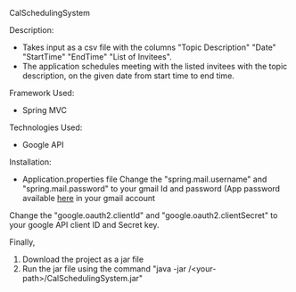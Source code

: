 CalSchedulingSystem

Description: 
- Takes input as a csv file with the columns "Topic Description"	"Date"	"StartTime"	"EndTime"	"List of Invitees".
- The application schedules meeting with the listed invitees with the topic description, on the given date from start time to end time.

Framework Used:
- Spring MVC

Technologies Used:
- Google API 

Installation:
- Application.properties file
Change the "spring.mail.username" and "spring.mail.password" to your gmail Id and password (App password available [here](https://myaccount.google.com/u/1/apppasswords?utm_source=google-account&utm_medium=myaccountsecurity&utm_campaign=tsv-settings&rapt=AEjHL4NbCJZrXOT24L96VfQlisw84p6-zeE-W-uFzTsn305dPz5CNp_Vci-Aj1THAA3zdoLYu3bmzN5-rL3L_VY2njALLYIsIw) in your gmail account

Change the "google.oauth2.clientId" and "google.oauth2.clientSecret" to your google API client ID and Secret key.

Finally,
1. Download the project as a jar file
2. Run the jar file using the command "java -jar /\<your-path>/CalSchedulingSystem.jar"
